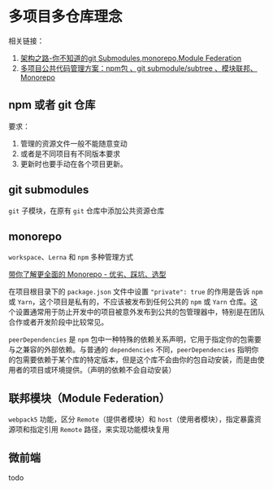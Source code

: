 # 多项目多仓库理念

相关链接：

1. [架构之路-你不知道的git Submodules,monorepo,Module Federation](https://juejin.cn/post/7017817146314981413)
2. [多项目公共代码管理方案：npm包 、git submodule/subtree 、模块联邦、Monorepo](https://juejin.cn/post/7169174083848896526)

## npm 或者 git 仓库

要求：

1. 管理的资源文件一般不能随意变动
2. 或者是不同项目有不同版本要求
3. 更新时也要手动在各个项目更新。

## git submodules

`git` 子模块，在原有 `git` 仓库中添加公共资源仓库

## monorepo

`workspace`、`Lerna` 和 `npm` 多种管理方式

[带你了解更全面的 Monorepo - 优劣、踩坑、选型](https://juejin.cn/post/7215886869199896637)

在项目根目录下的 `package.json` 文件中设置 `"private": true` 的作用是告诉 `npm` 或 `Yarn`，这个项目是私有的，不应该被发布到任何公共的 `npm` 或 `Yarn` 仓库。这个设置通常用于防止开发中的项目被意外发布到公共的包管理器中，特别是在团队合作或者开发阶段中比较常见。

`peerDependencies` 是 `npm` 包中一种特殊的依赖关系声明，它用于指定你的包需要与之兼容的外部依赖。与普通的 `dependencies` 不同，`peerDependencies` 指明你的包需要依赖于某个库的特定版本，但是这个库不会由你的包自动安装，而是由使用者的项目或环境提供。（声明的依赖不会自动安装）

## 联邦模块（Module Federation）

`webpack5` 功能，区分 `Remote`（提供者模块）和 `host`（使用者模块），指定暴露资源项和指定引用 `Remote` 路径，来实现功能模块复用

## 微前端

todo


